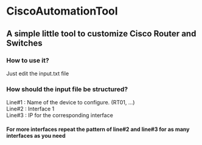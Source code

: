 # CiscoAutomationTool

## A simple little tool to customize Cisco Router and Switches

### How to use it?

Just edit the input.txt file

### How should the input file be structured?

Line#1 : Name of the device to configure. (RT01, ...)<br>
Line#2 : Interface 1<br>
Line#3 : IP for the corresponding interface<br>

#### For more interfaces repeat the pattern of line#2 and line#3 for as many interfaces as you need
